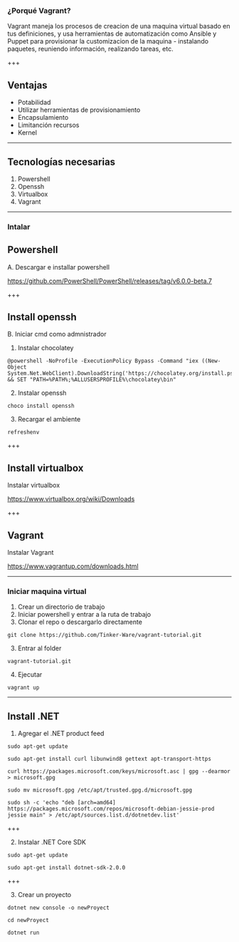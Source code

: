 ### ¿Porqué Vagrant?

Vagrant maneja los procesos de creacion de una maquina virtual basado en tus definiciones, y usa herramientas de automatización como Ansible y Puppet para provisionar la customizacion de la maquina - instalando paquetes, reuniendo información, realizando tareas, etc.

+++

## Ventajas

- Potabilidad
- Utilizar herramientas de provisionamiento
- Encapsulamiento
- Limitanción recursos
- Kernel

---

## Tecnologías necesarias

1. Powershell
2. Openssh
3. Virtualbox
4. Vagrant

---

### Intalar

## Powershell

A. Descargar e installar powershell

https://github.com/PowerShell/PowerShell/releases/tag/v6.0.0-beta.7

+++

## Install openssh

B. Iniciar cmd como admnistrador

1. Instalar chocolatey

```
@powershell -NoProfile -ExecutionPolicy Bypass -Command "iex ((New-Object System.Net.WebClient).DownloadString('https://chocolatey.org/install.ps1'))" && SET "PATH=%PATH%;%ALLUSERSPROFILE%\chocolatey\bin"
```

2. Instalar openssh
```
choco install openssh
```

3. Recargar el ambiente
```
refreshenv
```

+++

## Install virtualbox

Instalar virtualbox

https://www.virtualbox.org/wiki/Downloads

+++

## Vagrant

Instalar Vagrant

https://www.vagrantup.com/downloads.html

---

### Iniciar maquina virtual

1. Crear un directorio de trabajo
2. Iniciar powershell y entrar a la ruta de trabajo
3. Clonar el repo o descargarlo directamente
```
git clone https://github.com/Tinker-Ware/vagrant-tutorial.git
```
3. Entrar al folder
```
vagrant-tutorial.git
```
4. Ejecutar
```
vagrant up
```

---

## Install .NET

1. Agregar el .NET product feed

```
sudo apt-get update
```

```
sudo apt-get install curl libunwind8 gettext apt-transport-https
```

```
curl https://packages.microsoft.com/keys/microsoft.asc | gpg --dearmor > microsoft.gpg
```

```
sudo mv microsoft.gpg /etc/apt/trusted.gpg.d/microsoft.gpg
```

```
sudo sh -c 'echo "deb [arch=amd64] https://packages.microsoft.com/repos/microsoft-debian-jessie-prod jessie main" > /etc/apt/sources.list.d/dotnetdev.list'
```

+++

2. Instalar .NET Core SDK

```
sudo apt-get update
```

```
sudo apt-get install dotnet-sdk-2.0.0
```

+++

3. Crear un proyecto

```
dotnet new console -o newProyect
```

```
cd newProyect
```

```
dotnet run
```
